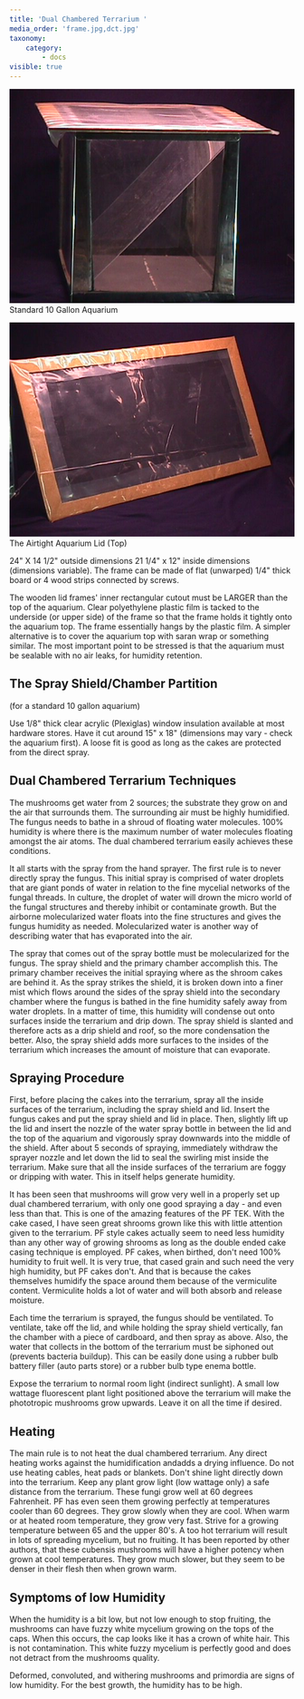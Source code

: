 ```yaml
---
title: 'Dual Chambered Terrarium '
media_order: 'frame.jpg,dct.jpg'
taxonomy:
    category:
        - docs
visible: true
---
```


![](dct.jpg)  
Standard 10 Gallon Aquarium  

![](frame.jpg)  
The Airtight Aquarium Lid (Top)  

24" X 14 1/2" outside dimensions
21 1/4" x 12" inside dimensions (dimensions variable).
The frame can be made of flat (unwarped) 1/4" thick board or 4 wood strips connected by screws.

The wooden lid frames' inner rectangular cutout must be LARGER than the top of the aquarium. Clear polyethylene plastic film is tacked to the underside (or upper side) of the frame so that the frame holds it tightly onto the aquarium top. The frame essentially hangs by the plastic film. A simpler alternative is to cover the aquarium top with saran wrap or something similar. The most important point to be stressed is that the aquarium must be sealable with no air leaks, for humidity retention.

## The Spray Shield/Chamber Partition
(for a standard 10 gallon aquarium)

Use 1/8" thick clear acrylic (Plexiglas) window insulation available at most hardware stores. Have it cut around 15" x 18" (dimensions may vary - check the aquarium first). A loose fit is good as long as the cakes are protected from the direct spray.

## Dual Chambered Terrarium Techniques

The mushrooms get water from 2 sources; the substrate they grow on and the air that surrounds them. The surrounding air must be highly humidified. The fungus needs to bathe in a shroud of floating water molecules. 100% humidity is where there is the maximum number of water molecules floating amongst the air atoms. The dual chambered terrarium easily achieves these conditions.

It all starts with the spray from the hand sprayer. The first rule is to never directly spray the fungus. This initial spray is comprised of water droplets that are giant ponds of water in relation to the fine mycelial networks of the fungal threads. In culture, the droplet of water will drown the micro world of the fungal structures and thereby inhibit or contaminate growth. But the airborne molecularized water floats into the fine structures and gives the fungus humidity as needed. Molecularized water is another way of describing water that has evaporated into the air.

The spray that comes out of the spray bottle must be molecularized for the fungus. The spray shield and the primary chamber accomplish this. The primary chamber receives the initial spraying where as the shroom cakes are behind it. As the spray strikes the shield, it is broken down into a finer mist which flows around the sides of the spray shield into the secondary chamber where the fungus is bathed in the fine humidity safely away from water droplets. In a matter of time, this humidity will condense out onto surfaces inside the terrarium and drip down. The spray shield is slanted and therefore acts as a drip shield and roof, so the more condensation the better. Also, the spray shield adds more surfaces to the insides of the terrarium which increases the amount of moisture that can evaporate.

## Spraying Procedure

First, before placing the cakes into the terrarium, spray all the inside surfaces of the terrarium, including the spray shield and lid. Insert the fungus cakes and put the spray shield and lid in place. Then, slightly lift up the lid and insert the nozzle of the water spray bottle in between the lid and the top of the aquarium and vigorously spray downwards into the middle of the shield. After about 5 seconds of spraying, immediately withdraw the sprayer nozzle and let down the lid to seal the swirling mist inside the terrarium. Make sure that all the inside surfaces of the terrarium are foggy or dripping with water. This in itself helps generate humidity.

It has been seen that mushrooms will grow very well in a properly set up dual chambered terrarium, with only one good spraying a day - and even less than that. This is one of the amazing features of the PF TEK. With the cake cased, I have seen great shrooms grown like this with little attention given to the terrarium. PF style cakes actually seem to need less humidity than any other way of growing shrooms as long as the double ended cake casing technique is employed. PF cakes, when birthed, don't need 100% humidity to fruit well. It is very true, that cased grain and such need the very high humidity, but PF cakes don't. And that is because the cakes themselves humidify the space around them because of the vermiculite content. Vermiculite holds a lot of water and will both absorb and release moisture.

Each time the terrarium is sprayed, the fungus should be ventilated. To ventilate, take off the lid, and while holding the spray shield vertically, fan the chamber with a piece of cardboard, and then spray as above. Also, the water that collects in the bottom of the terrarium must be siphoned out (prevents bacteria buildup). This can be easily done using a rubber bulb battery filler (auto parts store) or a rubber bulb type enema bottle.

Expose the terrarium to normal room light (indirect sunlight). A small low wattage fluorescent plant light positioned above the terrarium will make the phototropic mushrooms grow upwards. Leave it on all the time if desired.

## Heating

The main rule is to not heat the dual chambered terrarium. Any direct heating works against the humidification andadds a drying influence. Do not use heating cables, heat pads or blankets. Don't shine light directly down into the terrarium. Keep any plant grow light (low wattage only) a safe distance from the terrarium. These fungi grow well at 60 degrees Fahrenheit. PF has even seen them growing perfectly at temperatures cooler than 60 degrees. They grow slowly when they are cool. When warm or at heated room temperature, they grow very fast. Strive for a growing temperature between 65 and the upper 80's. A too hot terrarium will result in lots of spreading mycelium, but no fruiting. It has been reported by other authors, that these cubensis mushrooms will have a higher potency when grown at cool temperatures. They grow much slower, but they seem to be denser in their flesh then when grown warm.

## Symptoms of low Humidity

When the humidity is a bit low, but not low enough to stop fruiting, the mushrooms can have fuzzy white mycelium growing on the tops of the caps. When this occurs, the cap looks like it has a crown of white hair. This is not contamination. This white fuzzy mycelium is perfectly good and does not detract from the mushrooms quality.

Deformed, convoluted, and withering mushrooms and primordia are signs of low humidity. For the best growth, the humidity has to be high.

